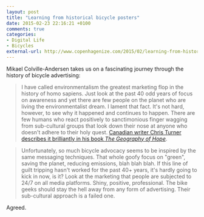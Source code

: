 ```yaml
---
layout: post
title: "Learning from historical bicycle posters"
date: 2015-02-23 22:16:21 +0100
comments: true
categories: 
- Digital Life
- Bicycles
external-url: http://www.copenhagenize.com/2015/02/learning-from-historical-bicycle-posters.html
---
```


Mikael Colville-Andersen takes us on a fascinating journey through the history of bicycle advertising:

> I have called environmentalism the greatest marketing flop in the history of homo sapiens. Just look at the past 40 odd years of focus on awareness and yet there are few people on the planet who are living the environmentalist dream. I lament that fact. It's not hard, however, to see why it happened and continues to happen. There are few humans who react positively to sanctimonious finger wagging from sub-cultural groups that look down their nose at anyone who doesn't adhere to their holy quest. [Canadian writer Chris Turner describes it brilliantly in his book _The Geography of Hope_](http://www.thegeographyofhope.com/books).

> Unfortunately, so much bicycle advocacy seems to be inspired by the same messaging techniques. That whole goofy focus on "green", saving the planet, reducing emissions, blah blah blah. If this line of guilt tripping hasn't worked for the past 40+ years, it's hardly going to kick in now, is it? Look at the marketing that people are subjected to 24/7 on all media platforms. Shiny, positive, professional. The bike geeks should stay the hell away from any form of advertising. Their sub-cultural approach is a failed one.

Agreed.